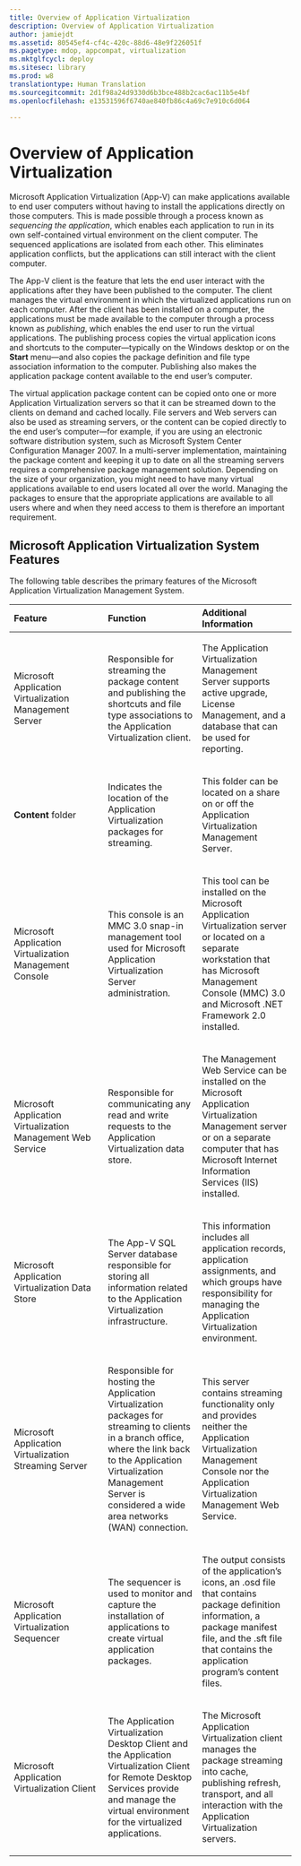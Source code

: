 ```yaml
---
title: Overview of Application Virtualization
description: Overview of Application Virtualization
author: jamiejdt
ms.assetid: 80545ef4-cf4c-420c-88d6-48e9f226051f
ms.pagetype: mdop, appcompat, virtualization
ms.mktglfcycl: deploy
ms.sitesec: library
ms.prod: w8
translationtype: Human Translation
ms.sourcegitcommit: 2d1f98a24d9330d6b3bce488b2cac6ac11b5e4bf
ms.openlocfilehash: e13531596f6740ae840fb86c4a69c7e910c6d064

---
```



# Overview of Application Virtualization


Microsoft Application Virtualization (App-V) can make applications available to end user computers without having to install the applications directly on those computers. This is made possible through a process known as *sequencing the application*, which enables each application to run in its own self-contained virtual environment on the client computer. The sequenced applications are isolated from each other. This eliminates application conflicts, but the applications can still interact with the client computer.

The App-V client is the feature that lets the end user interact with the applications after they have been published to the computer. The client manages the virtual environment in which the virtualized applications run on each computer. After the client has been installed on a computer, the applications must be made available to the computer through a process known as *publishing*, which enables the end user to run the virtual applications. The publishing process copies the virtual application icons and shortcuts to the computer—typically on the Windows desktop or on the **Start** menu—and also copies the package definition and file type association information to the computer. Publishing also makes the application package content available to the end user’s computer.

The virtual application package content can be copied onto one or more Application Virtualization servers so that it can be streamed down to the clients on demand and cached locally. File servers and Web servers can also be used as streaming servers, or the content can be copied directly to the end user’s computer—for example, if you are using an electronic software distribution system, such as Microsoft System Center Configuration Manager 2007. In a multi-server implementation, maintaining the package content and keeping it up to date on all the streaming servers requires a comprehensive package management solution. Depending on the size of your organization, you might need to have many virtual applications available to end users located all over the world. Managing the packages to ensure that the appropriate applications are available to all users where and when they need access to them is therefore an important requirement.

## Microsoft Application Virtualization System Features


The following table describes the primary features of the Microsoft Application Virtualization Management System.

<table>
<colgroup>
<col width="33%" />
<col width="33%" />
<col width="33%" />
</colgroup>
<thead>
<tr class="header">
<th align="left">Feature</th>
<th align="left">Function</th>
<th align="left">Additional Information</th>
</tr>
</thead>
<tbody>
<tr class="odd">
<td align="left"><p>Microsoft Application Virtualization Management Server</p></td>
<td align="left"><p>Responsible for streaming the package content and publishing the shortcuts and file type associations to the Application Virtualization client.</p></td>
<td align="left"><p>The Application Virtualization Management Server supports active upgrade, License Management, and a database that can be used for reporting.</p></td>
</tr>
<tr class="even">
<td align="left"><p><strong>Content</strong> folder</p></td>
<td align="left"><p>Indicates the location of the Application Virtualization packages for streaming.</p></td>
<td align="left"><p>This folder can be located on a share on or off the Application Virtualization Management Server.</p></td>
</tr>
<tr class="odd">
<td align="left"><p>Microsoft Application Virtualization Management Console</p></td>
<td align="left"><p>This console is an MMC 3.0 snap-in management tool used for Microsoft Application Virtualization Server administration.</p></td>
<td align="left"><p>This tool can be installed on the Microsoft Application Virtualization server or located on a separate workstation that has Microsoft Management Console (MMC) 3.0 and Microsoft .NET Framework 2.0 installed.</p></td>
</tr>
<tr class="even">
<td align="left"><p>Microsoft Application Virtualization Management Web Service</p></td>
<td align="left"><p>Responsible for communicating any read and write requests to the Application Virtualization data store.</p></td>
<td align="left"><p>The Management Web Service can be installed on the Microsoft Application Virtualization Management server or on a separate computer that has Microsoft Internet Information Services (IIS) installed.</p></td>
</tr>
<tr class="odd">
<td align="left"><p>Microsoft Application Virtualization Data Store</p></td>
<td align="left"><p>The App-V SQL Server database responsible for storing all information related to the Application Virtualization infrastructure.</p></td>
<td align="left"><p>This information includes all application records, application assignments, and which groups have responsibility for managing the Application Virtualization environment.</p></td>
</tr>
<tr class="even">
<td align="left"><p>Microsoft Application Virtualization Streaming Server</p></td>
<td align="left"><p>Responsible for hosting the Application Virtualization packages for streaming to clients in a branch office, where the link back to the Application Virtualization Management Server is considered a wide area networks (WAN) connection.</p></td>
<td align="left"><p>This server contains streaming functionality only and provides neither the Application Virtualization Management Console nor the Application Virtualization Management Web Service.</p></td>
</tr>
<tr class="odd">
<td align="left"><p>Microsoft Application Virtualization Sequencer</p></td>
<td align="left"><p>The sequencer is used to monitor and capture the installation of applications to create virtual application packages.</p></td>
<td align="left"><p>The output consists of the application’s icons, an .osd file that contains package definition information, a package manifest file, and the .sft file that contains the application program’s content files.</p></td>
</tr>
<tr class="even">
<td align="left"><p>Microsoft Application Virtualization Client</p></td>
<td align="left"><p>The Application Virtualization Desktop Client and the Application Virtualization Client for Remote Desktop Services provide and manage the virtual environment for the virtualized applications.</p></td>
<td align="left"><p>The Microsoft Application Virtualization client manages the package streaming into cache, publishing refresh, transport, and all interaction with the Application Virtualization servers.</p></td>
</tr>
</tbody>
</table>

 

 

 








<!--HONumber=Jun16_HO4-->


